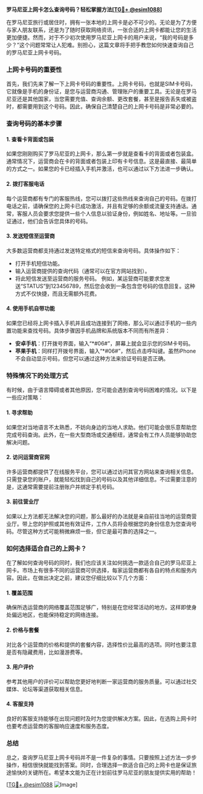 **罗马尼亚上网卡怎么查询号码？轻松掌握方法[[TG💪+ @esim1088](https://t.me/s/esim1088)]**

在罗马尼亚旅行或居住时，拥有一张本地的上网卡是必不可少的。无论是为了方便与家人朋友联系，还是为了随时获取网络资讯，一张合适的上网卡都能让您的生活更加便捷。然而，对于不少初次使用罗马尼亚上网卡的用户来说，“我的号码是多少？”这个问题常常让人犯难。别担心，这篇文章将手把手教您如何快速查询自己的罗马尼亚上网卡号码。

### 上网卡号码的重要性

首先，我们先来了解一下上网卡号码的重要性。上网卡号码，也就是SIM卡号码，它就像是手机的身份证，是您与运营商沟通、管理账户的重要工具。无论是在罗马尼亚还是其他国家，当您需要充值、查询余额、更改套餐，甚至是报告丢失或被盗时，都需要用到这个号码。因此，确保自己清楚自己的上网卡号码是非常必要的。

### 查询号码的基本步骤

#### 1. 查看卡背面或包装
如果您刚刚购买了罗马尼亚的上网卡，那么第一步就是查看卡的背面或者包装盒。通常情况下，运营商会在卡的背面或者包装上印有卡号信息。这是最直接、最简单的方式之一。如果您的卡已经插入手机并激活，也可以通过以下方法进一步确认。

#### 2. 拨打客服电话
每个运营商都有专门的客服热线，您可以拨打这些热线来查询自己的号码。在拨打电话之前，请确保您的上网卡已成功激活，并且有足够的余额或流量支持通话。通常，客服人员会要求您提供一些个人信息以验证身份，例如姓名、地址等。一旦验证通过，他们会告诉您具体的号码。

#### 3. 发送短信至运营商
大多数运营商都支持通过发送特定格式的短信来查询号码。具体操作如下：
- 打开手机短信功能。
- 输入运营商提供的查询代码（通常可以在官方网站找到）。
- 将此短信发送至运营商的服务号码。
例如，某运营商可能要求您发送“STATUS”到123456789，然后您会收到一条包含您号码的信息回复。这种方式不仅快捷，而且无需额外花费。

#### 4. 使用手机自带功能
如果您已经将上网卡插入手机并且成功连接到了网络，那么可以通过手机的一些内置功能来查找号码。具体步骤因手机品牌和系统版本不同而有所差异：
- **安卓手机**：打开拨号界面，输入“*#06#”，屏幕上就会显示您的SIM卡号码。
- **苹果手机**：同样打开拨号界面，输入“*#06#”，然后点击呼叫键。虽然iPhone不会自动显示号码，但您可以通过这种方法来验证号码是否正确。

### 特殊情况下的处理方式

有时候，由于语言障碍或者其他原因，您可能会遇到查询号码困难的情况。以下是一些应对策略：

#### 1. 寻求帮助
如果您对当地语言不太熟悉，不妨向身边的当地人求助。他们可能会很乐意帮助您完成号码查询。此外，在一些大型商场或交通枢纽，通常会有工作人员能够协助您解决问题。

#### 2. 访问运营商官网
许多运营商都提供了在线服务平台，您可以通过访问其官方网站来查询相关信息。只需登录您的账户，就能轻松找到自己的号码以及其他详细信息。不过需要注意的是，这通常需要提前注册账户并绑定手机号码。

#### 3. 前往营业厅
如果以上方法都无法解决您的问题，那么最好的办法就是亲自前往当地的运营商营业厅。带上您的护照或其他有效证件，工作人员将会根据您的身份信息为您查询号码。尽管这种方式可能稍微麻烦一些，但它是最可靠的选择之一。

### 如何选择适合自己的上网卡？

在了解如何查询号码的同时，我们也应该关注如何挑选一款适合自己的罗马尼亚上网卡。市场上有很多不同的运营商可供选择，每家运营商都有各自的特点和服务内容。因此，在做出决定之前，建议您仔细比较以下几个方面：

#### 1. 覆盖范围
确保所选运营商的网络覆盖范围足够广，特别是在您经常活动的地方。这样即使身处偏远地区，也能保持稳定的网络连接。

#### 2. 价格与套餐
对比各个运营商的价格和提供的套餐内容，选择性价比最高的选项。同时也要注意是否有隐藏费用，比如漫游费等。

#### 3. 用户评价
参考其他用户的评价可以帮助您更好地判断一家运营商的服务质量。可以通过社交媒体、论坛等渠道获取相关信息。

#### 4. 客服支持
良好的客服支持能够在出现问题时及时为您提供解决方案。因此，在选购上网卡时也要考虑运营商的客服响应速度和服务态度。

### 总结

总之，查询罗马尼亚上网卡号码并不是一件复杂的事情。只要按照上述方法一步步操作，相信很快就能找到答案。同时，合理选择一款适合自己的上网卡也是保证旅途愉快的关键所在。希望本文能为正在计划前往罗马尼亚的朋友提供实用的帮助！

[[TG💪+ @esim1088](https://t.me/s/esim1088) ![Image](https://i.postimg.cc/4NQfJmqS/Snipaste-2025-05-13-00-14-12.png)]
